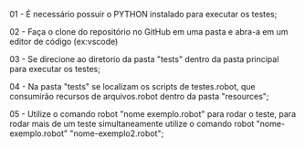 01 - É necessário possuir o PYTHON instalado para executar os testes;

02 - Faça o clone do repositório no GitHub em uma pasta e abra-a em um editor de código (ex:vscode)

03 - Se direcione ao diretorio da pasta "tests" dentro da pasta principal para executar os testes;

04 - Na pasta "tests" se localizam os scripts de testes.robot, que consumirão recursos de arquivos.robot dentro da pasta "resources";

05 - Utilize o comando robot "nome exemplo.robot" para rodar o teste, para rodar mais de um teste simultaneamente utilize o comando robot "nome-exemplo.robot" "nome-exemplo2.robot";
